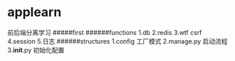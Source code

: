 # applearn
前后端分离学习
#####first
######functions
1.db
2.redis
3.wtf csrf
4.session
5.日志
######structures
1.config 工厂模式
2.manage.py 启动流程
3.__init__.py 初始化配置 
